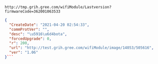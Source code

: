 `http://tmp.grih.gree.com/wifiModule/Lastversion?firmwareCode=362001063533`

```json
{
  "CreateDate": "2021-04-20 02:54:33",
  "commProtVer": "",
  "desc": "\u5916\u6d4bota",
  "forcedUpgrade": 0,
  "r": 200,
  "url": "http://test.grih.gree.com/wifiModule/image/14053/505616",
  "ver": "1.06"
}```